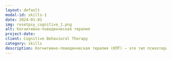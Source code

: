 ```yaml
---
layout: default
modal-id: skills-1
date: 2024-01-01
img: resetpsy_cognitive_1.png
alt: Когнитивно-поведенческая терапия
project-date: 
client: Cognitive Behavioral Therapy
category: skills
description: Когнитивно-поведенческая терапия (КПТ) — это тип психотерапии, который фокусируется на взаимосвязи мыслей, чувств и поведения. Она помогает людям выявлять и изменять негативные или бесполезные модели мышления и поведения, которые способствуют 1 эмоциональному расстройству или проблемам с психическим здоровьем. Как психолог, я придерживаюсь лучших практик в КПТ, используя научно обоснованные методы и стратегии, чтобы помочь клиентам развить навыки совладания и достичь своих терапевтических целей. Я предоставляю поддерживающую и совместную среду, в которой клиенты могут исследовать свои мысли и чувства, бросать вызов негативному мышлению и изучать практические стратегии для управления своими проблемами. Мой подход адаптируется к индивидуальным потребностям и целям каждого клиента, гарантируя, что они получат максимально эффективное и соответствующее лечение.
---
```

